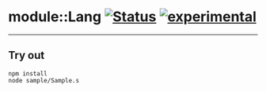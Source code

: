 
# module::Lang [![Status](https://github.com/Wandalen/wLang/workflows/Publish/badge.svg)](https://github.com/Wandalen/wLang/actions?query=workflow%3APublish) [![experimental](https://img.shields.io/badge/stability-experimental-orange.svg)](https://github.com/emersion/stability-badges#experimental)

___

## Try out
```
npm install
node sample/Sample.s
```

